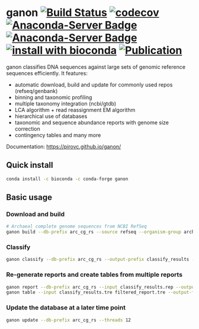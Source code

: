 # ganon [![Build Status](https://travis-ci.com/pirovc/ganon.svg?branch=master)](https://travis-ci.com/pirovc/ganon) [![codecov](https://codecov.io/gh/pirovc/ganon/branch/master/graph/badge.svg)](https://codecov.io/gh/pirovc/ganon) [![Anaconda-Server Badge](https://anaconda.org/bioconda/ganon/badges/downloads.svg)](https://anaconda.org/bioconda/ganon) [![Anaconda-Server Badge](https://anaconda.org/bioconda/ganon/badges/platforms.svg)](https://anaconda.org/bioconda/ganon) [![install with bioconda](https://img.shields.io/badge/install%20with-bioconda-brightgreen.svg?style=flat)](http://bioconda.github.io/recipes/ganon/README.html) [![Publication](https://img.shields.io/badge/DOI-10.1101%2F406017-blue)](https://dx.doi.org/10.1093/bioinformatics/btaa458)

ganon classifies DNA sequences against large sets of genomic reference sequences efficiently. It features:

- automatic download, build and update for commonly used repos (refseq/genbank)
- binning and taxonomic profiling
- multiple taxonomy integration (ncbi/gtdb)
- LCA algorithm + read reassignment EM algorithm
- hierarchical use of databases
- taxonomic and sequence abundance reports with genome size correction
- contingency tables and many more

Documentation: https://pirovc.github.io/ganon/

## Quick install

```sh
conda install -c bioconda -c conda-forge ganon
```

## Basic usage

### Download and build
```bash
# Archaeal complete genome sequences from NCBI RefSeq
ganon build --db-prefix arc_cg_rs --source refseq --organism-group archaea --complete-genomes --threads 12
```

### Classify
```bash
ganon classify --db-prefix arc_cg_rs --output-prefix classify_results --single-reads my_reads.fq.gz --threads 12
```

### Re-generate reports and create tables from multiple reports
```bash
ganon report --db-prefix arc_cg_rs --input classify_results.rep --output-prefix filtered_report --min-count 0.01
ganon table --input classify_results.tre filtered_report.tre --output-file output_table.tsv --top-sample 10
```

### Update the database at a later time point
```bash
ganon update --db-prefix arc_cg_rs --threads 12
```
